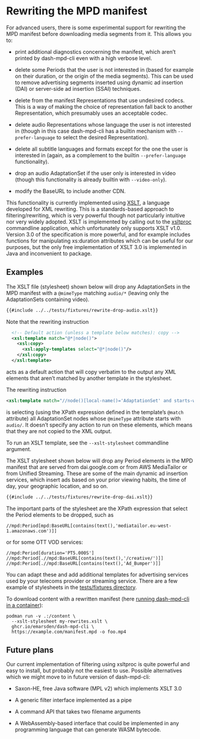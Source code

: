 # Rewriting the MPD manifest

For advanced users, there is some experimental support for rewriting the MPD manifest before
downloading media segments from it. This allows you to:

- print additional diagnostics concerning the manifest, which aren’t printed by dash-mpd-cli even
  with a high verbose level.

- delete some Periods that the user is not interested in (based for example on their duration, or
  the origin of the media segments). This can be used to remove advertising segments inserted using
  dynamic ad insertion (DAI) or server-side ad insertion (SSAI) techniques. 

- delete from the manifest Representations that use undesired codecs. This is a way of making the
  choice of representation fall back to another Representation, which presumably uses an
  acceptable codec.
    
- delete audio Representations whose language the user is not interested in (though in this case
  dash-mpd-cli has a builtin mechanism with `--prefer-language` to select the desired
  Representation).
  
- delete all subtitle languages and formats except for the one the user is interested in (again, as
  a complement to the builtin `--prefer-language` functionality).
  
- drop an audio AdaptationSet if the user only is interested in video (though this functionality is
  already builtin with `--video-only`).

- modify the BaseURL to include another CDN.

This functionality is currently implemented using [XSLT](https://en.wikipedia.org/wiki/XSLT), a
language developed for XML rewriting. This is a standards-based approach to filtering/rewriting,
which is very powerful though not particularly intuitive nor very widely adopted. XSLT is
implemented by calling out to the [xsltproc](http://xmlsoft.org/xslt/xsltproc.html) commandline
application, which unfortunately only supports XSLT v1.0. Version 3.0 of the specification is more
powerful, and for example includes functions for manipulating xs:duration attributes which can be
useful for our purposes, but the only free implementation of XSLT 3.0 is implemented in Java and
inconvenient to package.


## Examples

The XSLT file (stylesheet) shown below will drop any AdaptationSets in the MPD manifest with a
`@mimeType` matching `audio/*` (leaving only the AdaptationSets containing video).

```xml
{{#include ../../tests/fixtures/rewrite-drop-audio.xslt}}
```

Note that the rewriting instruction 

```xml
  <!-- Default action (unless a template below matches): copy -->
  <xsl:template match="@*|node()">
    <xsl:copy>
      <xsl:apply-templates select="@*|node()"/>
    </xsl:copy>
  </xsl:template>
```

acts as a default action that will copy verbatim to the output any XML elements that aren’t matched
by another template in the stylesheet.

The rewriting instruction 

```xml
<xsl:template match="//node()[local-name()='AdaptationSet' and starts-with(@mimeType,'audio/')]" />
```

is selecting (using the XPath expression defined in the template’s `@match` attribute) all
AdaptationSet nodes whose `@mimeType` attribute starts with `audio/`. It doesn’t specify any action
to run on these elements, which means that they are not copied to the XML output.

To run an XSLT template, see the `--xslt-stylesheet` commandline argument.

The XSLT stylesheet shown below will drop any Period elements in the MPD manifest that are served
from dai.google.com or from AWS MediaTailor or from Unified Streaming. These are some of the main
dynamic ad insertion services, which insert ads based on your prior viewing habits, the time of day,
your geographic location, and so on.

```xml
{{#include ../../tests/fixtures/rewrite-drop-dai.xslt}}
```
The important parts of the stylesheet are the XPath expression that select the Period elements to be
dropped, such as 

    //mpd:Period[mpd:BaseURL[contains(text(),'mediatailor.eu-west-1.amazonaws.com')]]

or for some OTT VOD services:

    //mpd:Period[duration='PT5.000S']
    //mpd:Period[.//mpd:BaseURL[contains(text(),'/creative/')]]
    //mpd:Period[.//mpd:BaseURL[contains(text(),'Ad_Bumper')]]

You can adapt these and add additional templates for advertising services used by your telecoms
provider or streaming service. There are a few example of stylesheets in the [tests/fixtures
directory](https://github.com/emarsden/dash-mpd-cli/tree/main/tests/fixtures).

To download content with a rewritten manifest (here [running dash-mpd-cli in a container](container.html)):

    podman run -v .:/content \
      --xslt-stylesheet my-rewrites.xslt \
      ghcr.io/emarsden/dash-mpd-cli \
      https://example.com/manifest.mpd -o foo.mp4



## Future plans

Our current implementation of filtering using xsltproc is quite powerful and easy to install, but
probably not the easiest to use. Possible alternatives which we might move to in future version of
dash-mpd-cli: 

- Saxon-HE, free Java software (MPL v2) which implements XSLT 3.0

- A generic filter interface implemented as a pipe

- A command API that takes two filename arguments

- A WebAssembly-based interface that could be implemented in any programming language that can
  generate WASM bytecode.


